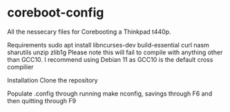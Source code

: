 # coreboot-config
All the nessecary files for Corebooting a Thinkpad t440p.

Requirements
sudo apt install libncurses-dev build-essential curl nasm sharutils unzip zlib1g 
Please note this will fail to compile with anything other than GCC10. I recommend using Debian 11 as GCC10 is the default cross compilier

Installation
Clone the repository

Populate .config through running make nconfig, savings through F6 and then quitting through F9

